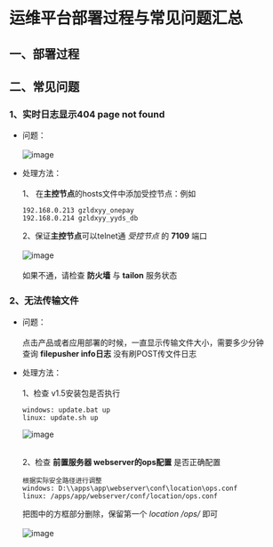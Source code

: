 # 运维平台部署过程与常见问题汇总

## 一、部署过程

## 二、常见问题
### 1、实时日志显示404 page not found
* 问题：<br><br>
![image](https://user-images.githubusercontent.com/27944125/220240070-5455f384-e0fb-4c3b-a2a3-451664baa5f0.png)

* 处理方法：<br><br>
  1、 在**主控节点**的hosts文件中添加受控节点：例如
  ```
  192.168.0.213 gzldxyy_onepay
  192.168.0.214 gzldxyy_yyds_db
  ```
  2、保证**主控节点**可以telnet通 *受控节点* 的 **7109** 端口<br><br>
  ![image](https://user-images.githubusercontent.com/27944125/220260513-cf585573-7dd1-48b7-8ee9-f3bd725b727f.png)
  <br><br>
  如果不通，请检查 **防火墙** 与 **tailon** 服务状态<br>

### 2、无法传输文件
* 问题：<br><br>
  点击产品或者应用部署的时候，一直显示传输文件大小，需要多少分钟<br>
  查询 **filepusher info日志**  没有刷POST传文件日志  <br>
  
* 处理方法：<br><br>
  1、检查 v1.5安装包是否执行
    ```
    windows: update.bat up
    linux: update.sh up 
    ```
  ![image](https://user-images.githubusercontent.com/27944125/220278691-bb091853-0db8-4f2b-bd36-1b1bab360293.png) <br><br>

  2、检查 **前置服务器 webserver的ops配置** 是否正确配置
    ```
    根据实际安全路径进行调整
    windows: D:\\apps\app\webserver\conf\location\ops.conf 
    linux: /apps/app/webserver/conf/location/ops.conf
    ```
    把图中的方框部分删除，保留第一个 *location /ops/*  即可<br><br>
    ![image](https://user-images.githubusercontent.com/27944125/220280688-4a25bbfa-b7cd-4071-8d31-9c63abc1575a.png)


